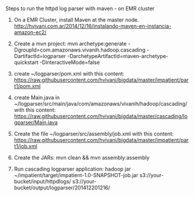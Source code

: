 Steps to run the httpd log parser with maven - on EMR cluster


1) On a EMR Cluster, install Maven at the master node. http://hvivani.com.ar/2014/12/16/instalando-maven-en-instancia-amazon-ec2/

2) Create a mvn project: mvn archetype:generate -DgroupId=com.amazonaws.vivanih.hadoop.cascading -DartifactId=logparser -DarchetypeArtifactId=maven-archetype-quickstart -DinteractiveMode=false

3) create ~/logparser/pom.xml with this content: https://raw.githubusercontent.com/hvivani/bigdata/master/impatient/part1/pom.xml

4) create Main.java in ~/logparser/src/main/java/com/amazonaws/vivanih/hadoop/cascading/ with this content: https://raw.githubusercontent.com/hvivani/bigdata/master/cascading/logparser/Main.java

5) Create the file ~/logparser/src/assembly/job.xml with this content: https://raw.githubusercontent.com/hvivani/bigdata/master/impatient/part1/job.xml

6) Create the JARs: mvn clean && mvn assembly:assembly

7) Run cascading logparser application: hadoop jar ~/impatient/target/impatient-1.0-SNAPSHOT-job.jar s3://your-bucket/input/httpdlogs/ s3://your-bucket/output/logparser/201412201216/
